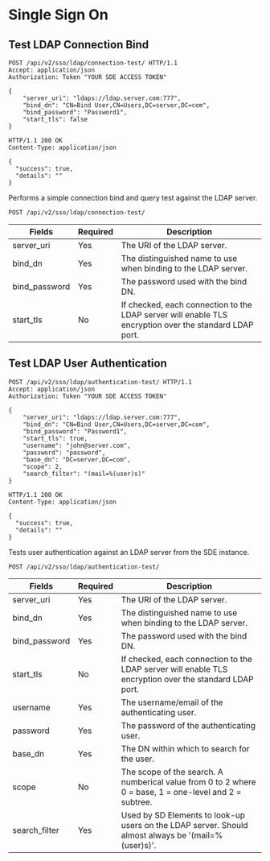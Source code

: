 # Single Sign On

## Test LDAP Connection Bind

```http
POST /api/v2/sso/ldap/connection-test/ HTTP/1.1
Accept: application/json
Authorization: Token "YOUR SDE ACCESS TOKEN"

{
    "server_uri": "ldaps://ldap.server.com:777",
    "bind_dn": "CN=Bind User,CN=Users,DC=server,DC=com",
    "bind_password": "Password1",
    "start_tls": false
}
```

```http
HTTP/1.1 200 OK
Content-Type: application/json

{
  "success": true,
  "details": ""
}
```

Performs a simple connection bind and query test against the LDAP server.

`POST /api/v2/sso/ldap/connection-test/`

Fields        | Required | Description
--------------|----------|-------------
server_uri    | Yes      | The URI of the LDAP server.
bind_dn       | Yes      | The distinguished name to use when binding to the LDAP server.
bind_password | Yes      | The password used with the bind DN.
start_tls     | No       | If checked, each connection to the LDAP server will enable TLS encryption over the standard LDAP port.

## Test LDAP User Authentication

```http
POST /api/v2/sso/ldap/authentication-test/ HTTP/1.1
Accept: application/json
Authorization: Token "YOUR SDE ACCESS TOKEN"

{
    "server_uri": "ldaps://ldap.server.com:777",
    "bind_dn": "CN=Bind User,CN=Users,DC=server,DC=com",
    "bind_password": "Password1",
    "start_tls": true,
    "username": "john@server.com",
    "password": "password",
    "base_dn": "DC=server,DC=com",
    "scope": 2,
    "search_filter": "(mail=%(user)s)"
}
```

```http
HTTP/1.1 200 OK
Content-Type: application/json

{
  "success": true,
  "details": ""
}
```

Tests user authentication against an LDAP server from the SDE instance.

`POST /api/v2/sso/ldap/authentication-test/`

Fields        | Required | Description
--------------|----------|-------------
server_uri    | Yes      | The URI of the LDAP server.
bind_dn       | Yes      | The distinguished name to use when binding to the LDAP server.
bind_password | Yes      | The password used with the bind DN.
start_tls     | No       | If checked, each connection to the LDAP server will enable TLS encryption over the standard LDAP port.
username      | Yes      | The username/email of the authenticating user.
password      | Yes      | The password of the authenticating user.
base_dn       | Yes      | The DN within which to search for the user.
scope         | No       | The scope of the search. A numberical value from 0 to 2 where 0 = base, 1 = one-level and 2 = subtree.
search_filter | Yes      | Used by SD Elements to look-up users on the LDAP server. Should almost always be '(mail=%(user)s)'.